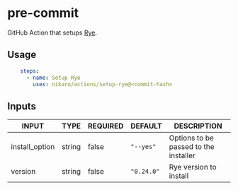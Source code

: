 # pre-commit

GitHub Action that setups [Rye](https://rye-up.com).

## Usage

```yaml
    steps:
      - name: Setup Rye
        uses: nikaro/actions/setup-rye@<commit-hash>
```

## Inputs

<!-- AUTO-DOC-INPUT:START - Do not remove or modify this section -->

|     INPUT      |  TYPE  | REQUIRED |  DEFAULT   |                DESCRIPTION                 |
|----------------|--------|----------|------------|--------------------------------------------|
| install_option | string |  false   | `"--yes"`  | Options to be passed to the <br>installer  |
|    version     | string |  false   | `"0.24.0"` |           Rye version to install           |

<!-- AUTO-DOC-INPUT:END -->
